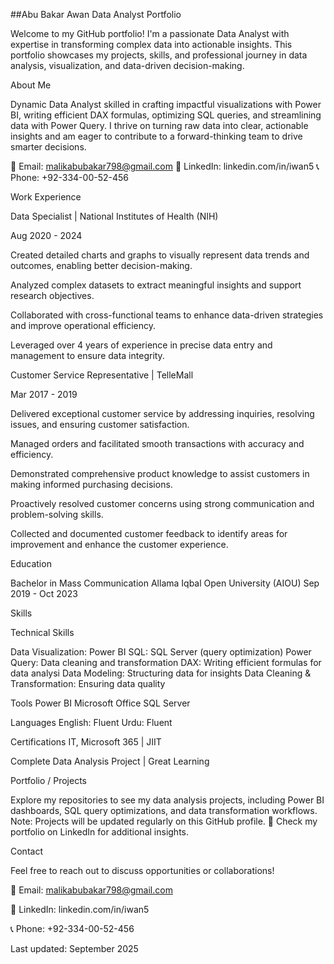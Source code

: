##Abu Bakar Awan 
Data Analyst Portfolio

Welcome to my GitHub portfolio! I'm a passionate Data Analyst with expertise in transforming complex data into actionable insights. This portfolio showcases my projects, skills, and professional journey in data analysis, visualization, and data-driven decision-making.

About Me

Dynamic Data Analyst skilled in crafting impactful visualizations with Power BI, writing efficient DAX formulas, optimizing SQL queries, and streamlining data with Power Query. I thrive on turning raw data into clear, actionable insights and am eager to contribute to a forward-thinking team to drive smarter decisions.

📧 Email: malikabubakar798@gmail.com
🔗 LinkedIn: linkedin.com/in/iwan5
📞 Phone: +92-334-00-52-456

Work Experience

Data Specialist | National Institutes of Health (NIH)

Aug 2020 - 2024





Created detailed charts and graphs to visually represent data trends and outcomes, enabling better decision-making.



Analyzed complex datasets to extract meaningful insights and support research objectives.



Collaborated with cross-functional teams to enhance data-driven strategies and improve operational efficiency.



Leveraged over 4 years of experience in precise data entry and management to ensure data integrity.

Customer Service Representative | TelleMall

Mar 2017 - 2019





Delivered exceptional customer service by addressing inquiries, resolving issues, and ensuring customer satisfaction.



Managed orders and facilitated smooth transactions with accuracy and efficiency.



Demonstrated comprehensive product knowledge to assist customers in making informed purchasing decisions.



Proactively resolved customer concerns using strong communication and problem-solving skills.



Collected and documented customer feedback to identify areas for improvement and enhance the customer experience.

Education

Bachelor in Mass Communication
Allama Iqbal Open University (AIOU)
Sep 2019 - Oct 2023

Skills

Technical Skills





Data Visualization: Power BI
SQL: SQL Server (query optimization)
Power Query: Data cleaning and transformation
DAX: Writing efficient formulas for data analysi
Data Modeling: Structuring data for insights
Data Cleaning & Transformation: Ensuring data quality

Tools
Power BI
Microsoft Office
SQL Server

Languages
English: Fluent
Urdu: Fluent

Certifications
IT, Microsoft 365 | JIIT

Complete Data Analysis Project | Great Learning

Portfolio / Projects

Explore my repositories to see my data analysis projects, including Power BI dashboards, SQL query optimizations, and data transformation workflows.
Note: Projects will be updated regularly on this GitHub profile.
🔗 Check my portfolio on LinkedIn for additional insights.

Contact

Feel free to reach out to discuss opportunities or collaborations!





📧 Email: malikabubakar798@gmail.com



🔗 LinkedIn: linkedin.com/in/iwan5



📞 Phone: +92-334-00-52-456

Last updated: September 2025
